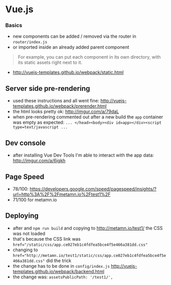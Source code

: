 # Vue.js

### Basics

- new components can be added / removed via the router in `router/index.js`
- or imported inside an already added parent component

> For example, you can put each component in its own directory, with its static assets right next to it.
- http://vuejs-templates.github.io/webpack/static.html





## Server side pre-rendering

- used these instructions and all went fine: http://vuejs-templates.github.io/webpack/prerender.html
- the html looks pretty ok: http://imgur.com/a/79daL
- when pre-rendering commented out after a new build the `app` container was empty as expected: `... </head><body><div id=app></div><script type=text/javascript ...`


## Dev console

- after installing Vue Dev Tools I'm able to interact with the app data: http://imgur.com/a/6jgkh


## Page Speed

- 78/100: https://developers.google.com/speed/pagespeed/insights/?url=http%3A%2F%2Fmetamn.io%2Ftest1%2F
- 71/100 for metamn.io


## Deploying

- after and `npm run build` and copying to http://metamn.io/test1/ the CSS was not loaded
- that's because the CSS link was `href="/static/css/app.ce027eb1c4fdfea5bce4f5e466a381dd.css"`
- changing to `href="http://metamn.io/test1/static/css/app.ce027eb1c4fdfea5bce4f5e466a381dd.css"` did the trick
- the change has to be done in `config/index.js` http://vuejs-templates.github.io/webpack/backend.html
- the change was: `assetsPublicPath: '/test1/',`
